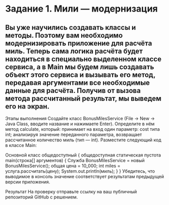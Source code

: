 # Задание 1. Мили — модернизация
## Вы уже научились создавать классы и методы. Поэтому вам необходимо модернизировать <a>приложение для расчёта миль</a>. Теперь сама логика расчёта будет находиться в специально выделенном классе сервиса, а в Main мы будем лишь создавать объект этого сервиса и вызывать его метод, передавая аргументами все необходимые данные для расчёта. Получив от вызова метода рассчитанный результат, мы выведем его на экран.

Этапы выполнения
Создайте класс BonusMilesService (File -> New -> Java Class, вводите название и нажимаете Enter).
Определите в нём метод calculate, который:
принимает на вход один параметр: cost типа int;
анализируя значение переданного параметра, возвращает рассчитанное количество миль (тип — int).
Разместите следующий код в классе Main:

Основной класс общедоступный {
 общедоступная статическая пустота main(строка[] аргументов) {
 Служба BonusMilesService = новый BonusMilesService(); 
 общая цена = 10_000;
 int miles = услуга.рассчитать(цену);
 System.out.println(миль); 
} 
}
Убедитесь, что выводимое в консоль значение соответствует результатам предыдущей версии приложения.

Результат
На проверку отправьте ссылку на ваш публичный репозиторий GitHub с решением.